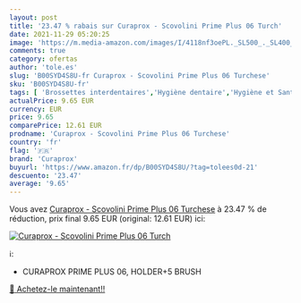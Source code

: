 ```yaml
---
layout: post
title: '23.47 % rabais sur Curaprox - Scovolini Prime Plus 06 Turch'
date: 2021-11-29 05:20:25
image: 'https://m.media-amazon.com/images/I/4118nf3oePL._SL500_._SL400_.jpg'
comments: true
category: ofertas
author: 'tole.es'
slug: 'B00SYD4S8U-fr Curaprox - Scovolini Prime Plus 06 Turchese'
sku: 'B00SYD4S8U-fr'
tags: [ 'Brossettes interdentaires','Hygiène dentaire','Hygiène et Santé','Hygiène interdentaire','curaprox', ]
actualPrice: 9.65 EUR
currency: EUR
price: 9.65
comparePrice: 12.61 EUR
prodname: 'Curaprox - Scovolini Prime Plus 06 Turchese'
country: 'fr'
flag: '🇫🇷'
brand: 'Curaprox'
buyurl: 'https://www.amazon.fr/dp/B00SYD4S8U/?tag=tolees0d-21'
descuento: '23.47'
average: '9.65'
---
```


Vous avez [Curaprox - Scovolini Prime Plus 06 Turchese](https://www.amazon.fr/dp/B00SYD4S8U/?tag=tolees0d-21)  à  23.47 % de réduction, prix final  9.65 EUR (original: 12.61 EUR) ici:

[![Curaprox - Scovolini Prime Plus 06 Turch](https://m.media-amazon.com/images/I/4118nf3oePL._SL500_._SL400_.jpg)](https://www.amazon.fr/dp/B00SYD4S8U/?tag=tolees0d-21)

ℹ️:

- CURAPROX PRIME PLUS 06, HOLDER+5 BRUSH

[🛒 Achetez-le maintenant!!](https://www.amazon.fr/dp/B00SYD4S8U/?tag=tolees0d-21)
